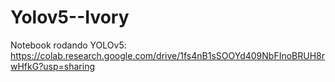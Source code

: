 # Yolov5--Ivory

Notebook rodando YOLOv5: https://colab.research.google.com/drive/1fs4nB1sSOOYd409NbFInoBRUH8rwHfkG?usp=sharing
